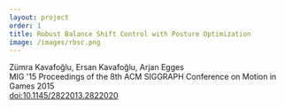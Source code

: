 ```yaml
---
layout: project
order: 1
title: Robust Balance Shift Control with Posture Optimization
image: /images/rbsc.png
---
```

Zümra Kavafoğlu, Ersan Kavafoğlu, Arjan Egges  
 MIG '15 Proceedings of the 8th ACM SIGGRAPH Conference on Motion in Games 2015    
[doi:10.1145/2822013.2822020](https://doi.org/10.1145/2822013.2822020)
